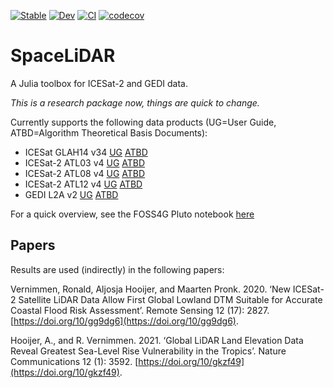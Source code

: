
[![Stable](https://img.shields.io/badge/docs-stable-blue.svg)](https://evetion.github.io/SpaceLiDAR.jl/stable)
[![Dev](https://img.shields.io/badge/docs-dev-blue.svg)](https://evetion.github.io/SpaceLiDAR.jl/dev)
[![CI](https://github.com/evetion/SpaceLiDAR.jl/actions/workflows/CI.yml/badge.svg)](https://github.com/evetion/SpaceLiDAR.jl/actions/workflows/CI.yml)
[![codecov](https://codecov.io/gh/evetion/SpaceLiDAR.jl/branch/master/graph/badge.svg?token=nztwnGtIcY)](https://codecov.io/gh/evetion/SpaceLiDAR.jl)

# SpaceLiDAR
A Julia toolbox for ICESat-2 and GEDI data.

*This is a research package now, things are quick to change.*


Currently supports the following data products (UG=User Guide, ATBD=Algorithm Theoretical Basis Documents):
- ICESat GLAH14 v34 [UG](https://nsidc.org/sites/nsidc.org/files/MULTI-GLAH01-V033-V034-UserGuide.pdf) [ATBD](https://eospso.nasa.gov/sites/default/files/atbd/ATBD-GLAS-02.pdf)
- ICESat-2 ATL03 v4 [UG](https://nsidc.org/sites/nsidc.org/files/ATL03-V004-UserGuide.pdf)  [ATBD](https://icesat-2.gsfc.nasa.gov/sites/default/files/page_files/ICESat2_ATL03_ATBD_r004.pdf)
- ICESat-2 ATL08 v4 [UG](https://nsidc.org/sites/nsidc.org/files/ATL08-V004-UserGuide.pdf) [ATBD](https://icesat-2.gsfc.nasa.gov/sites/default/files/page_files/ICESat2_ATL08_ATBD_r004.pdf)
- ICESat-2 ATL12 v4 [UG](https://nsidc.org/sites/nsidc.org/files/ATL12-V004-UserGuide.pdf) [ATBD](https://icesat-2.gsfc.nasa.gov/sites/default/files/page_files/ICESat2_ATL12_ATBD_r004.pdf)
- GEDI L2A v2 [UG](https://lpdaac.usgs.gov/documents/998/GEDI02_User_Guide_V2.pdf) [ATBD](https://lpdaac.usgs.gov/documents/581/GEDI_WF_ATBD_v1.0.pdf)


For a quick overview, see the FOSS4G Pluto notebook [here](tutorial/foss4g_2021.jl.html)


## Papers
Results are used (indirectly) in the following papers:

Vernimmen, Ronald, Aljosja Hooijer, and Maarten Pronk. 2020. ‘New ICESat-2 Satellite LiDAR Data Allow First Global Lowland DTM Suitable for Accurate Coastal Flood Risk Assessment’. Remote Sensing 12 (17): 2827. [https://doi.org/10/gg9dg6](https://doi.org/10/gg9dg6).

Hooijer, A., and R. Vernimmen. 2021. ‘Global LiDAR Land Elevation Data Reveal Greatest Sea-Level Rise Vulnerability in the Tropics’. Nature Communications 12 (1): 3592. [https://doi.org/10/gkzf49](https://doi.org/10/gkzf49).


